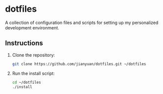 # dotfiles

A collection of configuration files and scripts for setting up my personalized development environment.

## Instructions

1. Clone the repository:
   ```sh
   git clone https://github.com/jianyuan/dotfiles.git ~/dotfiles
   ```

2. Run the install script:
   ```sh
   cd ~/dotfiles
   ./install
   ```
